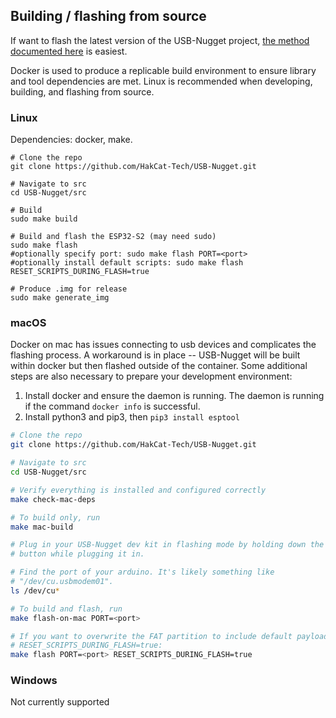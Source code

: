 ## Building / flashing from source

If want to flash the latest version of the USB-Nugget project, [the method
documented
here](https://github.com/HakCat-Tech/USB-Nugget#how-to-update-your-nugget) is
easiest.

Docker is used to produce a replicable build environment to ensure
library and tool dependencies are met. Linux is recommended when developing,
building, and flashing from source.

### Linux

Dependencies: docker, make.
```
# Clone the repo
git clone https://github.com/HakCat-Tech/USB-Nugget.git

# Navigate to src
cd USB-Nugget/src

# Build
sudo make build

# Build and flash the ESP32-S2 (may need sudo)
sudo make flash
#optionally specify port: sudo make flash PORT=<port>
#optionally install default scripts: sudo make flash RESET_SCRIPTS_DURING_FLASH=true

# Produce .img for release
sudo make generate_img
```

### macOS

Docker on mac has issues connecting to usb devices and complicates the flashing
process. A workaround is in place -- USB-Nugget will be built within docker but
then flashed outside of the container.  Some additional steps are also
necessary to prepare your development environment:

1. Install docker and ensure the daemon is running. The daemon is running if the
   command `docker info` is successful.
2. Install python3 and pip3, then `pip3 install esptool`

```bash
# Clone the repo
git clone https://github.com/HakCat-Tech/USB-Nugget.git

# Navigate to src
cd USB-Nugget/src

# Verify everything is installed and configured correctly
make check-mac-deps

# To build only, run
make mac-build

# Plug in your USB-Nugget dev kit in flashing mode by holding down the '0'
# button while plugging it in.

# Find the port of your arduino. It's likely something like
# "/dev/cu.usbmodem01".
ls /dev/cu*

# To build and flash, run
make flash-on-mac PORT=<port>

# If you want to overwrite the FAT partition to include default payloads, set
# RESET_SCRIPTS_DURING_FLASH=true:
make flash PORT=<port> RESET_SCRIPTS_DURING_FLASH=true
```

### Windows

Not currently supported
